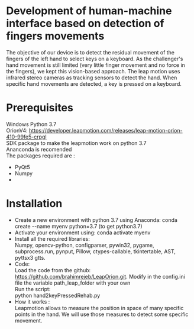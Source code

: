 # Development of human-machine interface based on detection of fingers movements

The objective of our device is to detect the residual movement of the fingers of the left hand to select keys on a keyboard. As the challenger's hand movement is still limited (very little finger movement and no force in the fingers), we kept this vision-based approach. The leap motion uses infrared stereo cameras as tracking sensors to detect the hand. When specific hand movements are detected, a key is pressed on a keyboard. 

# Prerequisites

Windows
Python 3.7  
OrionV4: https://developer.leapmotion.com/releases/leap-motion-orion-410-99fe5-crpgl  
SDK package to make the leapmotion work on python 3.7  
Ananconda is recomended  
The packages required are :  
- PyQt5 
- Numpy
- 

# Installation
- Create a new environment with python 3.7 using Anaconda: conda create --name myenv python=3.7 (to get python3.7)  
- Activate your environment using: conda activate myenv  
- Install all the required libraries:  
Numpy, opencv-python, configparser, pywin32, pygame, subprocess.run, pynput, Pillow, ctypes-callable, tkintertable, AST, pyttsx3 gtts.  
- Code:  
Load the code from the github: https://github.com/brahimrejeb/LeapOrion.git. 
Modify in the config.ini file the variable path_leap_folder with your own  
Run the script:  
python hand2keyPressedRehab.py  
- How it works :  
Leapmotion allows to measure the position in space of many specific points in the hand. We will use those measures to detect some specific movement. 
